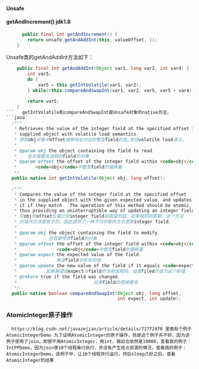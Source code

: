 #### Unsafe


#### getAndIncrement() jdk1.8
```java
      public final int getAndIncrement() {
        return unsafe.getAndAddInt(this, valueOffset, 1);
    }
```
  Unsafe类的getAndAddInt方法如下：
```java
    public final int getAndAddInt(Object var1, long var2, int var4) {
        int var5;
        do {
            var5 = this.getIntVolatile(var1, var2);
        } while(!this.compareAndSwapInt(var1, var2, var5, var5 + var4));

        return var5;
    }
```   getIntVolatile和compareAndSwapInt是Unsafe对象的native方法，
```java
  /***
   * Retrieves the value of the integer field at the specified offset in the
   * supplied object with volatile load semantics.
   * 获取obj对象中offset偏移地址对应的整型field的值,支持volatile load语义。
   * 
   * @param obj the object containing the field to read.
   *    包含需要去读取的field的对象
   * @param offset the offset of the integer field within <code>obj</code>.
   *       <code>obj</code>中整型field的偏移量
   */
  public native int getIntVolatile(Object obj, long offset);

  /***
   * Compares the value of the integer field at the specified offset
   * in the supplied object with the given expected value, and updates
   * it if they match.  The operation of this method should be atomic,
   * thus providing an uninterruptible way of updating an integer field.
   * 在obj的offset位置比较integer field和期望的值，如果相同则更新。这个方法
   * 的操作应该是原子的，因此提供了一种不可中断的方式更新integer field。
   * 
   * @param obj the object containing the field to modify.
   *            包含要修改field的对象
   * @param offset the offset of the integer field within <code>obj</code>.
   *               <code>obj</code>中整型field的偏移量
   * @param expect the expected value of the field.
   *               希望field中存在的值
   * @param update the new value of the field if it equals <code>expect</code>.
   *           如果期望值expect与field的当前值相同，设置filed的值为这个新值
   * @return true if the field was changed.
   *                             如果field的值被更改
   */
  public native boolean compareAndSwapInt(Object obj, long offset,
                                          int expect, int update);
```                                         

### AtomicInteger原子操作
      https://blog.csdn.net/javazejian/article/details/72772470 里面有个例子AtomicIntegerDemo 为了证明AtomicInteger的原子操作，但是这个例子并不好，因为该例子使用了join，即使不用AtomicInteger，用int，输出也依然是10000，查看我的例子：IntPPDemo，因为join使10个线程串行执行，并没有产生抢占资源的情况，查看我的例子：AtomicIntegerDemo，该例子中，让10个线程并行运行，然后sleep几秒之后，查看AtomicInteger的结果
